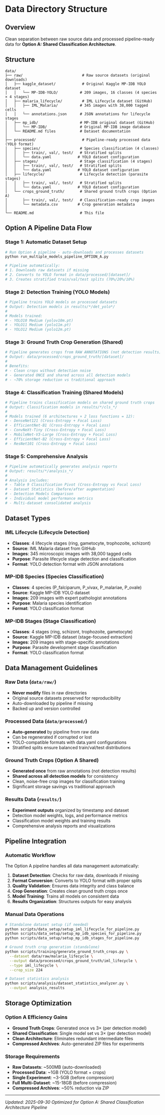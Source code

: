 # Data Directory Structure

## Overview
Clean separation between raw source data and processed pipeline-ready data for **Option A: Shared Classification Architecture**.

## Structure

```
data/
├── raw/                           # Raw source datasets (original downloads)
│   ├── kaggle_dataset/            # Original Kaggle MP-IDB YOLO dataset
│   │   └── MP-IDB-YOLO/          # 209 images, 16 classes (4 species × 4 stages)
│   ├── malaria_lifecycle/         # IML Lifecycle dataset (GitHub)
│   │   ├── IML_Malaria/          # 345 images with 38,000 tagged cells
│   │   └── annotations.json      # JSON annotations for lifecycle stages
│   ├── mp_idb/                   # MP-IDB original dataset (GitHub)
│   │   └── MP-IDB/               # Original MP-IDB image database
│   └── README.md files           # Dataset documentation
│
├── processed/                     # Pipeline-ready processed data (YOLO format)
│   ├── species/                  # Species classification (4 classes)
│   │   ├── train/, val/, test/   # Stratified splits
│   │   └── data.yaml            # YOLO dataset configuration
│   ├── stages/                   # Stage classification (4 stages)
│   │   ├── train/, val/, test/   # Stratified splits
│   │   └── data.yaml            # YOLO dataset configuration
│   ├── lifecycle/                # Lifecycle detection (parasite stages)
│   │   ├── train/, val/, test/   # Stratified splits
│   │   └── data.yaml            # YOLO dataset configuration
│   └── crops_ground_truth/       # Shared ground truth crops (Option A)
│       ├── train/, val/, test/   # Classification-ready crop images
│       └── metadata.csv         # Crop generation metadata
│
└── README.md                     # This file
```

## Option A Pipeline Data Flow

### Stage 1: Automatic Dataset Setup
```bash
# Run Option A pipeline - auto-downloads and processes datasets
python run_multiple_models_pipeline_OPTION_A.py

# Pipeline automatically:
# 1. Downloads raw datasets if missing
# 2. Converts to YOLO format in data/processed/[dataset]/
# 3. Creates stratified train/val/test splits (70%/20%/10%)
```

### Stage 2: Detection Training (YOLO Models)
```bash
# Pipeline trains YOLO models on processed datasets
# Output: Detection models in results/*/det_yolo*/
#
# Models trained:
# - YOLO10 Medium (yolov10m.pt)
# - YOLO11 Medium (yolo11m.pt)
# - YOLO12 Medium (yolo12m.pt)
```

### Stage 3: Ground Truth Crop Generation (Shared)
```bash
# Pipeline generates crops from RAW ANNOTATIONS (not detection results)
# Output: data/processed/crops_ground_truth/[dataset]/
#
# Benefits:
# - Clean crops without detection noise
# - Generated ONCE and shared across all detection models
# - ~70% storage reduction vs traditional approach
```

### Stage 4: Classification Training (Shared Models)
```bash
# Pipeline trains classification models on shared ground truth crops
# Output: Classification models in results/*/cls_*/
#
# Models trained (6 architectures × 2 loss functions = 12):
# - DenseNet121 (Cross-Entropy + Focal Loss)
# - EfficientNet-B1 (Cross-Entropy + Focal Loss)
# - ConvNeXt-Tiny (Cross-Entropy + Focal Loss)
# - MobileNet-V3-Large (Cross-Entropy + Focal Loss)
# - EfficientNet-B2 (Cross-Entropy + Focal Loss)
# - ResNet101 (Cross-Entropy + Focal Loss)
```

### Stage 5: Comprehensive Analysis
```bash
# Pipeline automatically generates analysis reports
# Output: results/*/analysis_*/
#
# Analysis includes:
# - Table 9 Classification Pivot (Cross-Entropy vs Focal Loss)
# - Dataset Statistics (before/after augmentation)
# - Detection Models Comparison
# - Individual model performance metrics
# - Multi-dataset consolidated analysis
```

## Dataset Types

### IML Lifecycle (Lifecycle Detection)
- **Classes**: 4 lifecycle stages (ring, gametocyte, trophozoite, schizont)
- **Source**: IML Malaria dataset from GitHub
- **Images**: 345 microscopic images with 38,000 tagged cells
- **Purpose**: Parasite lifecycle stage detection and classification
- **Format**: YOLO detection format with JSON annotations

### MP-IDB Species (Species Classification)
- **Classes**: 4 species (P_falciparum, P_vivax, P_malariae, P_ovale)
- **Source**: Kaggle MP-IDB YOLO dataset
- **Images**: 209 images with expert pathologist annotations
- **Purpose**: Malaria species identification
- **Format**: YOLO classification format

### MP-IDB Stages (Stage Classification)
- **Classes**: 4 stages (ring, schizont, trophozoite, gametocyte)
- **Source**: Kaggle MP-IDB dataset (stage-focused extraction)
- **Images**: 209 images with stage-specific annotations
- **Purpose**: Parasite development stage classification
- **Format**: YOLO classification format

## Data Management Guidelines

### Raw Data (`data/raw/`)
- **Never modify** files in raw directories
- Original source datasets preserved for reproducibility
- Auto-downloaded by pipeline if missing
- Backed up and version controlled

### Processed Data (`data/processed/`)
- **Auto-generated** by pipeline from raw data
- Can be regenerated if corrupted or lost
- YOLO-compatible formats with data.yaml configurations
- Stratified splits ensure balanced train/val/test distributions

### Ground Truth Crops (Option A Shared)
- **Generated once** from raw annotations (not detection results)
- **Shared across all detection models** for consistency
- Clean, noise-free crop images for classification training
- Significant storage savings vs traditional approach

### Results Data (`results/`)
- **Experiment outputs** organized by timestamp and dataset
- Detection model weights, logs, and performance metrics
- Classification model weights and training results
- Comprehensive analysis reports and visualizations

## Pipeline Integration

### Automatic Workflow
The Option A pipeline handles all data management automatically:

1. **Dataset Detection**: Checks for raw data, downloads if missing
2. **Format Conversion**: Converts to YOLO format with proper splits
3. **Quality Validation**: Ensures data integrity and class balance
4. **Crop Generation**: Creates clean ground truth crops once
5. **Model Training**: Trains all models on consistent data
6. **Results Organization**: Structures outputs for easy analysis

### Manual Data Operations
```bash
# Standalone dataset setup (if needed)
python scripts/data_setup/setup_iml_lifecycle_for_pipeline.py
python scripts/data_setup/setup_mp_idb_species_for_pipeline.py
python scripts/data_setup/setup_mp_idb_stages_for_pipeline.py

# Ground truth crop generation (standalone)
python scripts/training/generate_ground_truth_crops.py \
  --dataset data/raw/malaria_lifecycle \
  --output data/processed/crops_ground_truth/iml_lifecycle \
  --type iml_lifecycle \
  --crop_size 224

# Dataset statistics analysis
python scripts/analysis/dataset_statistics_analyzer.py \
  --output analysis_results
```

## Storage Optimization

### Option A Efficiency Gains
- **Ground Truth Crops**: Generated once vs 3× (per detection model)
- **Shared Classification**: Single model set vs 3× (per detection model)
- **Clean Architecture**: Eliminates redundant intermediate files
- **Compressed Archives**: Auto-generated ZIP files for experiments

### Storage Requirements
- **Raw Datasets**: ~500MB (auto-downloaded)
- **Processed Data**: ~1GB (YOLO format + crops)
- **Single Experiment**: ~3-5GB (before compression)
- **Full Multi-Dataset**: ~15-18GB (before compression)
- **Compressed Archives**: ~50% reduction via ZIP

---
*Updated: 2025-09-30*
*Optimized for Option A: Shared Classification Architecture Pipeline*